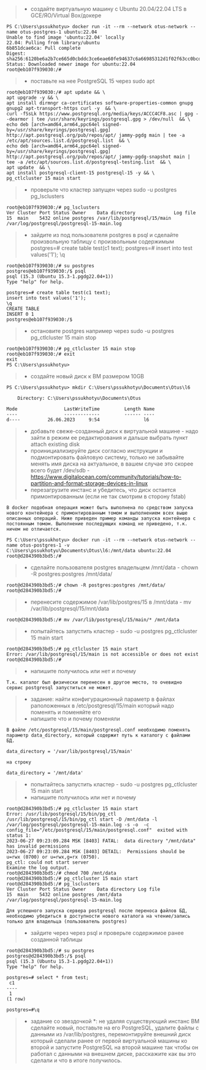 > * создайте виртуальную машину c Ubuntu 20.04/22.04 LTS в GCE/ЯО/Virtual Box/докере
```shell
PS C:\Users\pssukhotyu> docker run -it --rm --network otus-network --name otus-postgres-1 ubuntu:22.04
Unable to find image 'ubuntu:22.04' locally
22.04: Pulling from library/ubuntu
6b851dcae6ca: Pull complete
Digest: sha256:6120be6a2b7ce665d0cbddc3ce6eae60fe94637c6a66985312d1f02f63cc0bcd
Status: Downloaded newer image for ubuntu:22.04
root@eb107f939030:/#
```
> * поставьте на нее PostgreSQL 15 через sudo apt

```shell
root@eb107f939030:/# apt update && \
apt upgrade -y && \
apt install dirmngr ca-certificates software-properties-common gnupg gnupg2 apt-transport-https curl -y  && \
curl -fSsLk https://www.postgresql.org/media/keys/ACCC4CF8.asc | gpg --dearmor | tee /usr/share/keyrings/postgresql.gpg > /dev/null  && \
echo deb [arch=amd64,arm64,ppc64el signed-by=/usr/share/keyrings/postgresql.gpg] http://apt.postgresql.org/pub/repos/apt/ jammy-pgdg main | tee -a /etc/apt/sources.list.d/postgresql.list  && \
echo deb [arch=amd64,arm64,ppc64el signed-by=/usr/share/keyrings/postgresql.gpg] http://apt.postgresql.org/pub/repos/apt/ jammy-pgdg-snapshot main | tee -a /etc/apt/sources.list.d/postgresql-testing.list  && \
apt update  && \
apt install postgresql-client-15 postgresql-15 -y && \
pg_ctlcluster 15 main start
```

> * проверьте что кластер запущен через sudo -u postgres pg_lsclusters

```shell
root@eb107f939030:/# pg_lsclusters
Ver Cluster Port Status Owner    Data directory              Log file
15  main    5432 online postgres /var/lib/postgresql/15/main /var/log/postgresql/postgresql-15-main.log
```

> * зайдите из под пользователя postgres в psql и сделайте произвольную таблицу с произвольным содержимым
postgres=# create table test(c1 text);
postgres=# insert into test values('1');
\q
```shell
root@eb107f939030:/# su postgres
postgres@eb107f939030:/$ psql
psql (15.3 (Ubuntu 15.3-1.pgdg22.04+1))
Type "help" for help.

postgres=# create table test(c1 text);
insert into test values('1');
\q
CREATE TABLE
INSERT 0 1
postgres@eb107f939030:/$
```
> * остановите postgres например через sudo -u postgres pg_ctlcluster 15 main stop
```shell
root@eb107f939030:/# pg_ctlcluster 15 main stop
root@eb107f939030:/# exit
exit
PS C:\Users\pssukhotyu>
```
> * создайте новый диск к ВМ размером 10GB
```shell
PS C:\Users\pssukhotyu> mkdir C:\Users\pssukhotyu\Documents\Otus\l6

    Directory: C:\Users\pssukhotyu\Documents\Otus

Mode                 LastWriteTime         Length Name
----                 -------------         ------ ----
d----          26.06.2023     9:54                l6
```
> * добавьте свеже-созданный диск к виртуальной машине - надо зайти в режим ее редактирования и дальше выбрать пункт attach existing disk
> * проинициализируйте диск согласно инструкции и подмонтировать файловую систему, только не забывайте менять имя диска на актуальное, в вашем случае это скорее всего будет /dev/sdb - https://www.digitalocean.com/community/tutorials/how-to-partition-and-format-storage-devices-in-linux
> * перезагрузите инстанс и убедитесь, что диск остается примонтированным (если не так смотрим в сторону fstab)

```
В docker подобная операция может быть выполнена по средством запуска нового контейнера с примонтированным томом и выполнением всех выше описанных операций. Ниже приведен пример команды запуска контейнера с постоянным томом. Выполнение последующих команд не приведено, т.к. ничем не отличается.
```
```shell
PS C:\Users\pssukhotyu> docker run -it --rm --network otus-network --name otus-postgres-1 -v C:\Users\pssukhotyu\Documents\Otus\l6:/mnt/data ubuntu:22.04
root@d284390b3bd5:/#
```

> * сделайте пользователя postgres владельцем /mnt/data - chown -R postgres:postgres /mnt/data/

```shell
root@d284390b3bd5:/# chown -R postgres:postgres /mnt/data/
root@d284390b3bd5:/#
```

> * перенесите содержимое /var/lib/postgres/15 в /mnt/data - mv /var/lib/postgresql/15/mnt/data

```shell
root@d284390b3bd5:/# mv /var/lib/postgresql/15/main/* /mnt/data
```

> * попытайтесь запустить кластер - sudo -u postgres pg_ctlcluster 15 main start

```shell
root@d284390b3bd5:/# pg_ctlcluster 15 main start
Error: /var/lib/postgresql/15/main is not accessible or does not exist
root@d284390b3bd5:/#
```

> * напишите получилось или нет и почему

```
Т.к. каталог был физически перенесен в другое место, то очевидно сервис postgresql запуститься не может.
```

> * задание: найти конфигурационный параметр в файлах раположенных в /etc/postgresql/15/main который надо поменять и поменяйте его
> * напишите что и почему поменяли

```
В файле /etc/postgresql/15/main/postgresql.conf необходимо поменять параметр data_directory, который содержит путь к каталогу с файлами БД.

data_directory = '/var/lib/postgresql/15/main'

на строку

data_directory = '/mnt/data'
```

> * попытайтесь запустить кластер - sudo -u postgres pg_ctlcluster 15 main start
> * напишите получилось или нет и почему

```shell
root@d284390b3bd5:/# pg_ctlcluster 15 main start
Error: /usr/lib/postgresql/15/bin/pg_ctl /usr/lib/postgresql/15/bin/pg_ctl start -D /mnt/data -l /var/log/postgresql/postgresql-15-main.log -s -o  -c config_file="/etc/postgresql/15/main/postgresql.conf"  exited with status 1:
2023-06-27 09:23:09.284 MSK [8403] FATAL:  data directory "/mnt/data" has invalid permissions
2023-06-27 09:23:09.284 MSK [8403] DETAIL:  Permissions should be u=rwx (0700) or u=rwx,g=rx (0750).
pg_ctl: could not start server
Examine the log output.
root@d284390b3bd5:/# chmod 700 /mnt/data
root@d284390b3bd5:/# pg_ctlcluster 15 main start
root@d284390b3bd5:/# pg_lsclusters
Ver Cluster Port Status Owner    Data directory Log file
15  main    5432 online postgres /mnt/data      /var/log/postgresql/postgresql-15-main.log
```
```
Для успешного запуска сервера postgresql после переноса файлов БД, необходимо убедиться в доступности нового каталога на чтение/запись только для владельца (пользователь postgres) 
```

> * зайдите через через psql и проверьте содержимое ранее созданной таблицы

```shell
root@d284390b3bd5:/# su postgres
postgres@d284390b3bd5:/$ psql
psql (15.3 (Ubuntu 15.3-1.pgdg22.04+1))
Type "help" for help.

postgres=# select * from test;
 c1
----
 1
(1 row)

postgres=#\q
```

> * задание со звездочкой *: не удаляя существующий инстанс ВМ сделайте новый, поставьте на его PostgreSQL, удалите файлы с данными из /var/lib/postgres, перемонтируйте внешний диск который сделали ранее от первой виртуальной машины ко второй и запустите PostgreSQL на второй машине так чтобы он работал с данными на внешнем диске, расскажите как вы это сделали и что в итоге получилось.

```shell

```